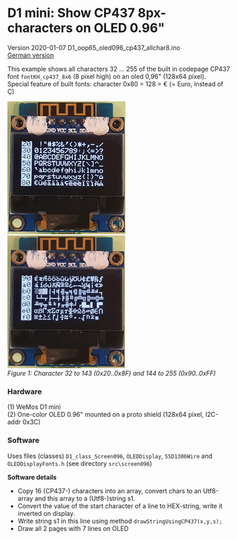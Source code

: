 # D1 mini: Show CP437 8px-characters on OLED 0.96"
Version 2020-01-07 D1_oop65_oled096_cp437_allchar8.ino   
[German version](./LIESMICH.md "German version")   

This example shows all characters 32 ... 255 of the built in codepage CP437 font `fontKH_cp437_8x6` (8 pixel high) on an oled 0,96" (128x64 pixel).   
Special feature of built fonts: character 0x80 = 128 = &#x20AC; (= Euro, instead of &#xc7;)

![D1mini character 32 to 143](./images/D1_oled096_allchar8_1of2.png "D1mini character 32 to 143") ![D1mini character 144 to 255](./images/D1_oled096_allchar8_2of2.png "D1mini character 144 to 255")      
_Figure 1: Character 32 to 143 (0x20..0x8F) and 144 to 255 (0x90..0xFF)_   

### Hardware
(1) WeMos D1 mini   
(2) One-color OLED 0.96" mounted on a proto shield (128x64 pixel, I2C-addr 0x3C)   

### Software
Uses files (classes) `D1_class_Screen096`, `OLEDDisplay`, `SSD1306Wire` and `OLEDDisplayFonts.h` (see directory `src\screen096`)   

__Software details__  
* Copy 16 (CP437-) characters into an array, convert chars to an Utf8-array and this array to a (Utf8-)string s1.   
* Convert the value of the start character of a line to HEX-string, write it inverted on display.   
* Write string s1 in this line using method `drawStringUsingCP437(x,y,s);`   
* Draw all 2 pages with 7 lines on OLED   

